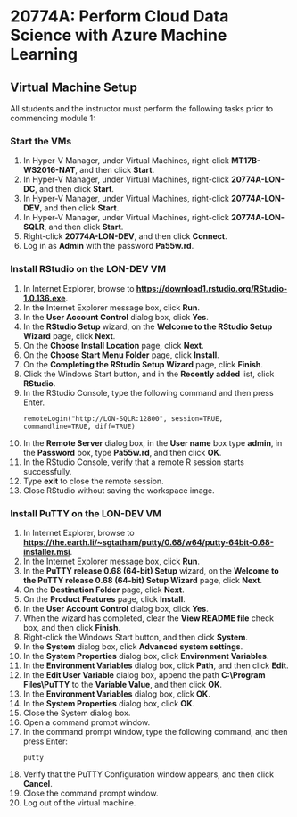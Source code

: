 # 20774A: Perform Cloud Data Science with Azure Machine Learning

## Virtual Machine Setup

All students and the instructor must perform the following tasks prior to commencing module 1:

### Start the VMs

1.  In Hyper-V Manager, under Virtual Machines, right-click **MT17B-WS2016-NAT**, and then click **Start**.
2.  In Hyper-V Manager, under Virtual Machines, right-click **20774A-LON-DC**, and then click **Start**.
3.  In Hyper-V Manager, under Virtual Machines, right-click **20774A-LON-DEV**, and then click **Start**.
4.  In Hyper-V Manager, under Virtual Machines, right-click **20774A-LON-SQLR**, and then click **Start**.
5.  Right-click **20774A-LON-DEV**, and then click **Connect**.
6.  Log in as **Admin** with the password **Pa55w.rd**.

### Install RStudio on the LON-DEV VM

1.  In Internet Explorer, browse to **https://download1.rstudio.org/RStudio-1.0.136.exe**.
2.  In the Internet Explorer message box, click **Run**.
3.  In the **User Account Control** dialog box, click **Yes**.
4.  In the **RStudio Setup** wizard, on the **Welcome to the RStudio Setup Wizard** page, click **Next**.
5.  On the **Choose Install Location** page, click **Next**.
6.  On the **Choose Start Menu Folder** page, click **Install**.
7.  On the **Completing the RStudio Setup Wizard** page, click **Finish**.
8.  Click the Windows Start button, and in the **Recently added** list, click **RStudio**.
9.  In the RStudio Console, type the following command and then press Enter.
    ````
    remoteLogin("http://LON-SQLR:12800", session=TRUE, commandline=TRUE, diff=TRUE)
    ````
10. In the **Remote Server** dialog box, in the **User name** box type **admin**, in the **Password** box, type **Pa55w.rd**, and then click **OK**.
11. In the RStudio Console, verify that a remote R session starts successfully.
12. Type **exit** to close the remote session.
13. Close RStudio without saving the workspace image. 

### Install PuTTY on the LON-DEV VM

1.  In Internet Explorer, browse to **https://the.earth.li/~sgtatham/putty/0.68/w64/putty-64bit-0.68-installer.msi**.
2.  In the Internet Explorer message box, click **Run**.
3.  In the **PuTTY release 0.68 (64-bit) Setup** wizard, on the **Welcome to the PuTTY release 0.68 (64-bit) Setup Wizard** page, click **Next**.
4.  On the **Destination Folder** page, click **Next**.
5.  On the **Product Features** page, click **Install**.
6.  In the **User Account Control** dialog box, click **Yes**.
7.  When the wizard has completed, clear the **View README file** check box, and then click **Finish**.
8.  Right-click the Windows Start button, and then click **System**.
9.  In the **System** dialog box, click **Advanced system settings**.
10. In the **System Properties** dialog box, click **Environment Variables**.
11. In the **Environment Variables** dialog box, click **Path**, and then click **Edit**.
12. In the **Edit User Variable** dialog box, append the path **C:\Program Files\PuTTY** to the **Variable Value**, and then click **OK**.
13. In the **Environment Variables** dialog box, click **OK**.
14. In the **System Properties** dialog box, click **OK**.
15. Close the System dialog box.
16. Open a command prompt window.
17. In the command prompt window, type the following command, and then press Enter:
    ````
    putty
    ````
18. Verify that the PuTTY Configuration window appears, and then click **Cancel**.
19. Close the command prompt window.
20. Log out of the virtual machine.
